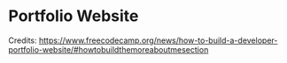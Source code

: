 # Portfolio Website

Credits: https://www.freecodecamp.org/news/how-to-build-a-developer-portfolio-website/#howtobuildthemoreaboutmesection
